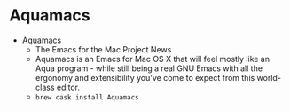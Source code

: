 # Aquamacs
- [Aquamacs](https://aquamacs.org/)
  -  The Emacs for the Mac Project News
  - Aquamacs is an Emacs for Mac OS X that will feel mostly like an Aqua program - while still being a real GNU Emacs with all the ergonomy and extensibility you've come to expect from this world-class editor.
  - `brew cask install Aquamacs`
